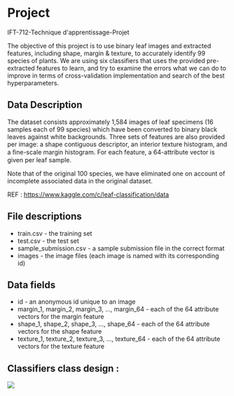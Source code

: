 # Project

IFT-712-Technique d'apprentissage-Projet

The objective of this project is to use binary leaf images and extracted features, including shape, margin & texture, to accurately identify 99 species of plants.
We are using six classifiers that uses the provided pre-extracted features to learn, and try to examine the errors what we can do to improve in terms of cross-validation implementation and search of the best hyperparameters.
## Data Description

The dataset consists approximately 1,584 images of leaf specimens (16 samples each of 99 species) which have been converted to binary black leaves against white backgrounds. Three sets of features are also provided per image: a shape contiguous descriptor, an interior texture histogram, and a ﬁne-scale margin histogram. For each feature, a 64-attribute vector is given per leaf sample.

Note that of the original 100 species, we have eliminated one on account of incomplete associated data in the original dataset.

REF : https://www.kaggle.com/c/leaf-classification/data

## File descriptions

- train.csv - the training set
- test.csv - the test set
- sample_submission.csv - a sample submission file in the correct format
- images - the image files (each image is named with its corresponding id)

## Data fields

- id - an anonymous id unique to an image
- margin_1, margin_2, margin_3, ..., margin_64 - each of the 64 attribute vectors for the margin feature
- shape_1, shape_2, shape_3, ..., shape_64 - each of the 64 attribute vectors for the shape feature
- texture_1, texture_2, texture_3, ..., texture_64 - each of the 64 attribute vectors for the texture feature
## Classifiers class design :

![](https://depot.dinf.usherbrooke.ca/dinf/cours/h21/ift712/aitm2302/project/blob/master/IFT712-Project.png?raw=true)